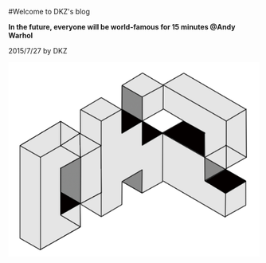 #Welcome to DKZ's blog

**In the future, everyone will be world-famous for 15 minutes @Andy Warhol**

2015/7/27 by DKZ

![dkzlogo](blogImg/dkzlogo.png)

